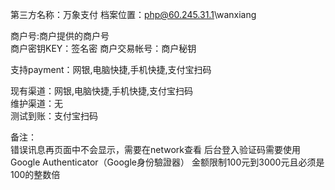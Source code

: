 第三方名称：万象支付 
档案位置：php@60.245.31.1\wanxiang
 
商户号:商户提供的商户号  
商户密钥KEY：签名密
商户交易帐号：商户秘钥  
 
支持payment：网银,电脑快捷,手机快捷,支付宝扫码
 
现有渠道：网银,电脑快捷,手机快捷,支付宝扫码  
维护渠道：无  
测试到账：支付宝扫码  
 
备注：  
错误讯息再页面中不会显示，需要在network查看
后台登入验证码需要使用Google Authenticator（Google身份驗證器）
金额限制100元到3000元且必须是100的整数倍   
